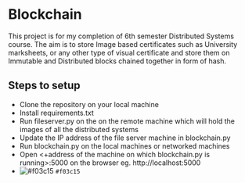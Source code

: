 # Blockchain
This project is for my completion of 6th semester Distributed Systems course. The aim is to store Image based certificates such as University marksheets, or any other type of visual certificate and store them on Immutable and Distributed blocks chained together in form of hash.

## Steps to setup
* Clone the repository on your local machine
* Install requirements.txt
* Run fileserver.py on the on the remote machine which will hold the images of all the distributed systems
* Update the IP address of the file server machine in blockchain.py
* Run blockchain.py on the local machines or networked machines
* Open <+address of the machine on which blockchain.py is running>:5000 on the browser eg. http://localhost:5000
* ![#f03c15](https://placehold.it/30/ffffff/f03c15?text=+hello) `#f03c15`